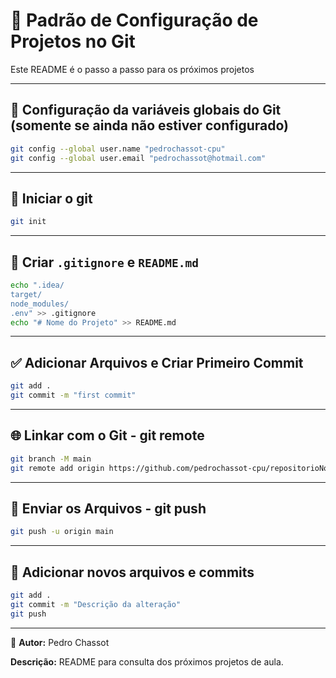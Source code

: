 # 🚀 Padrão de Configuração de Projetos no Git

Este README é o passo a passo para os próximos projetos

---

## 🔧 Configuração da variáveis globais do Git (somente se ainda não estiver configurado)

```bash
git config --global user.name "pedrochassot-cpu"
git config --global user.email "pedrochassot@hotmail.com"
```

---

## 📁 Iniciar o git

```bash
git init
```

---

## 📄 Criar `.gitignore` e `README.md`

```bash
echo ".idea/
target/
node_modules/
.env" >> .gitignore
echo "# Nome do Projeto" >> README.md
```

---

## ✅ Adicionar Arquivos e Criar Primeiro Commit

```bash
git add .
git commit -m "first commit"
```

---

## 🌐 Linkar com o Git - git remote

```bash
git branch -M main
git remote add origin https://github.com/pedrochassot-cpu/repositorioNovoProjeto.git
```

---

## 🚀 Enviar os Arquivos - git push

```bash
git push -u origin main
```

---

## 📌 Adicionar novos arquivos e commits

```bash
git add .
git commit -m "Descrição da alteração"
git push
```

---

📄 **Autor:** Pedro Chassot

   **Descrição:** README para consulta dos próximos projetos de aula.